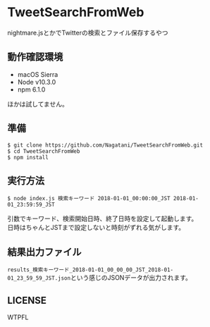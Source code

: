 # TweetSearchFromWeb

nightmare.jsとかでTwitterの検索とファイル保存するやつ

## 動作確認環境
- macOS Sierra
- Node v10.3.0
- npm 6.1.0

ほかは試してません。

## 準備
```
$ git clone https://github.com/Nagatani/TweetSearchFromWeb.git
$ cd TweetSearchFromWeb
$ npm install
```

## 実行方法

```
$ node index.js 検索キーワード 2018-01-01_00:00:00_JST 2018-01-01_23:59:59_JST
```

引数でキーワード、検索開始日時、終了日時を設定して起動します。  
日時はちゃんとJSTまで設定しないと時刻がずれる気がします。

## 結果出力ファイル

`results_検索キーワード_2018-01-01_00_00_00_JST_2018-01-01_23_59_59_JST.json`という感じのJSONデータが出力されます。

## LICENSE
WTPFL
